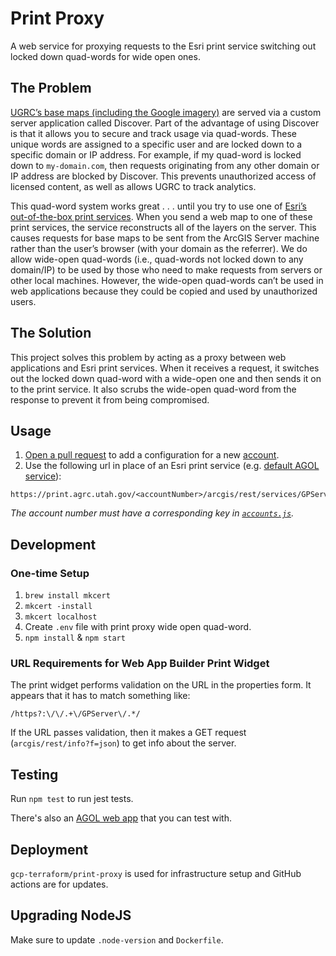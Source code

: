 # Print Proxy

A web service for proxying requests to the Esri print service switching out locked down quad-words for wide open ones.

## The Problem

[UGRC’s base maps (including the Google imagery)](https://gis.utah.gov/discover/) are served via a custom server application called Discover. Part of the advantage of using Discover is that it allows you to secure and track usage via quad-words. These unique words are assigned to a specific user and are locked down to a specific domain or IP address. For example, if my quad-word is locked down to `my-domain.com`, then requests originating from any other domain or IP address are blocked by Discover. This prevents unauthorized access of licensed content, as well as allows UGRC to track analytics.

This quad-word system works great . . . until you try to use one of [Esri’s out-of-the-box print services](https://utility.arcgisonline.com/arcgis/rest/services/Utilities/PrintingTools/GPServer). When you send a web map to one of these print services, the service reconstructs all of the layers on the server. This causes requests for base maps to be sent from the ArcGIS Server machine rather than the user’s browser (with your domain as the referrer). We do allow wide-open quad-words (i.e., quad-words not locked down to any domain/IP) to be used by those who need to make requests from servers or other local machines. However, the wide-open quad-words can’t be used in web applications because they could be copied and used by unauthorized users.

## The Solution

This project solves this problem by acting as a proxy between web applications and Esri print services. When it receives a request, it switches out the locked down quad-word with a wide-open one and then sends it on to the print service. It also scrubs the wide-open quad-word from the response to prevent it from being compromised.

## Usage

1. [Open a pull request](https://github.com/agrc/serverless-print-proxy/compare) to add a configuration for a new [account](./accounts.js).
1. Use the following url in place of an Esri print service (e.g. [default AGOL service](https://utility.arcgisonline.com/arcgis/rest/services/Utilities/PrintingTools/GPServer/Export%20Web%20Map%20Task)):

```url
https://print.agrc.utah.gov/<accountNumber>/arcgis/rest/services/GPServer/export
```

_The account number must have a corresponding key in [`accounts.js`](./accounts.js)._

## Development

### One-time Setup

1. `brew install mkcert`
1. `mkcert -install`
1. `mkcert localhost`
1. Create `.env` file with print proxy wide open quad-word.
1. `npm install` & `npm start`

### URL Requirements for Web App Builder Print Widget

The print widget performs validation on the URL in the properties form. It appears that it has to match something like:

```regex
/https?:\/\/.+\/GPServer\/.*/
```

If the URL passes validation, then it makes a GET request (`arcgis/rest/info?f=json`) to get info about the server.

## Testing

Run `npm test` to run jest tests.

There's also an [AGOL web app](http://utah.maps.arcgis.com/apps/webappbuilder/index.html?id=177c2b166a8d4cb79d888f28f950b33a) that you can test with.

## Deployment

`gcp-terraform/print-proxy` is used for infrastructure setup and GitHub actions are for updates.

## Upgrading NodeJS

Make sure to update `.node-version` and `Dockerfile`.
